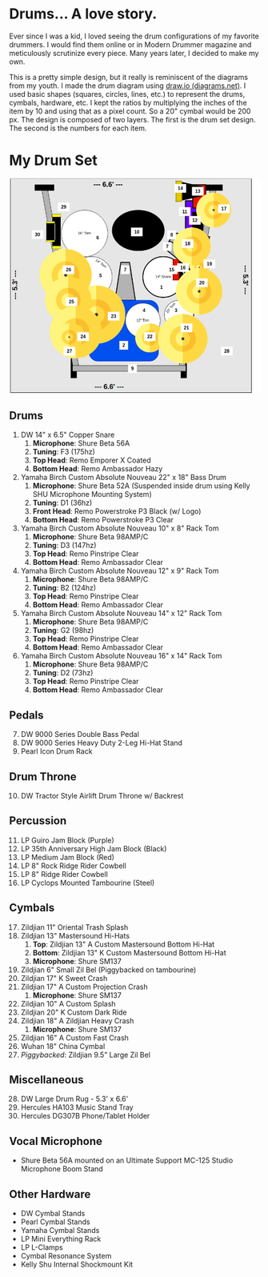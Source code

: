 # Drums... A love story.

Ever since I was a kid, I loved seeing the drum configurations of my favorite drummers. I would find them online or in Modern Drummer magazine and meticulously scrutinize every piece. Many years later, I decided to make my own.

This is a pretty simple design, but it really is reminiscent of the diagrams from my youth. I made the drum diagram using [draw.io (diagrams.net)](https://www.drawio.com/). I used basic shapes (squares, circles, lines, etc.) to represent the drums, cymbals, hardware, etc. I kept the ratios by multiplying the inches of the item by 10 and using that as a pixel count. So a 20" cymbal would be 200 px. The design is composed of two layers. The first is the drum set design. The second is the numbers for each item.

# My Drum Set

![Drum Set With Item Map](Assets/DrumSetWithItemMap.png)

## Drums

1. DW 14" x 6.5" Copper Snare
   1. **Microphone**: Shure Beta 56A
   2. **Tuning**: F3 (175hz)
   3. **Top Head**: Remo Emporer X Coated
   4. **Bottom Head**: Remo Ambassador Hazy
2. Yamaha Birch Custom Absolute Nouveau 22" x 18" Bass Drum
   1. **Microphone**: Shure Beta 52A (Suspended inside drum using Kelly SHU Microphone Mounting System)
   2. **Tuning**: D1 (36hz)
   3. **Front Head**: Remo Powerstroke P3 Black (w/ Logo)
   4. **Bottom Head**: Remo Powerstroke P3 Clear
3. Yamaha Birch Custom Absolute Nouveau 10" x 8" Rack Tom
   1. **Microphone**: Shure Beta 98AMP/C
   2. **Tuning**: D3 (147hz)
   3. **Top Head**: Remo Pinstripe Clear
   4. **Bottom Head**: Remo Ambassador Clear
4. Yamaha Birch Custom Absolute Nouveau 12" x 9" Rack Tom
   1. **Microphone**: Shure Beta 98AMP/C
   2. **Tuning**: B2 (124hz)
   3. **Top Head**: Remo Pinstripe Clear
   4. **Bottom Head**: Remo Ambassador Clear
5. Yamaha Birch Custom Absolute Nouveau 14" x 12" Rack Tom
   1. **Microphone**: Shure Beta 98AMP/C
   2. **Tuning**: G2 (98hz)
   3. **Top Head**: Remo Pinstripe Clear
   4. **Bottom Head**: Remo Ambassador Clear
6. Yamaha Birch Custom Absolute Nouveau 16" x 14" Rack Tom
   1. **Microphone**: Shure Beta 98AMP/C
   2. **Tuning**: D2 (73hz)
   3. **Top Head**: Remo Pinstripe Clear
   4. **Bottom Head**: Remo Ambassador Clear

## Pedals

7. DW 9000 Series Double Bass Pedal
8. DW 9000 Series Heavy Duty 2-Leg Hi-Hat Stand
9. Pearl Icon Drum Rack

## Drum Throne

10. DW Tractor Style Airlift Drum Throne w/ Backrest

## Percussion

11. LP Guiro Jam Block (Purple)
12. LP 35th Anniversary High Jam Block (Black)
13. LP Medium Jam Block (Red)
14. LP 8" Rock Ridge Rider Cowbell
15. LP 8" Ridge Rider Cowbell
16. LP Cyclops Mounted Tambourine (Steel)

## Cymbals

17. Zildjian 11" Oriental Trash Splash
18. Zildjian 13" Mastersound Hi-Hats
    1. **Top**: Zildjian 13" A Custom Mastersound Bottom Hi-Hat
    2. **Bottom**: Zildjian 13" K Custom Mastersound Bottom  Hi-Hat
    3. **Microphone**: Shure SM137
19. Zildjian 6" Small Zil Bel (Piggybacked on tambourine)
20. Zildjian 17" K Sweet Crash
21. Zildjian 17" A Custom Projection Crash
    1. **Microphone**: Shure SM137
22. Zildjian 10" A Custom Splash
23. Zildjian 20" K Custom Dark Ride
24. Zildjian 18" A Zildjian Heavy Crash
    1. **Microphone**: Shure SM137
25. Zildjian 16" A Custom Fast Crash
26. Wuhan 18" China Cymbal
27. *Piggybacked*: Zildjian 9.5" Large Zil Bel

## Miscellaneous

28. DW Large Drum Rug - 5.3' x 6.6'
29. Hercules HA103 Music Stand Tray
30. Hercules DG307B Phone/Tablet Holder

## Vocal Microphone

* Shure Beta 56A mounted on an Ultimate Support MC-125 Studio Microphone Boom Stand

## Other Hardware
   * DW Cymbal Stands
   * Pearl Cymbal Stands
   * Yamaha Cymbal Stands
   * LP Mini Everything Rack
   * LP L-Clamps
   * Cymbal Resonance System
   * Kelly Shu Internal Shockmount Kit